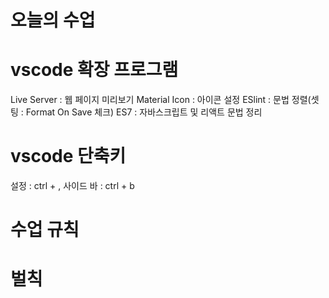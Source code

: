 # 오늘의 수업

# vscode 확장 프로그램
Live Server : 웹 페이지 미리보기
Material Icon : 아이콘 설정
ESlint : 문법 정렬(셋팅 : Format On Save 체크)
ES7 : 자바스크립트 및 리액트 문법 정리

# vscode 단축키
설정 : ctrl + ,
사이드 바 : ctrl + b

# 수업 규칙

# 벌칙